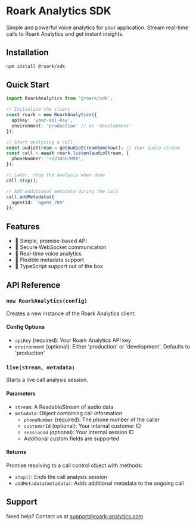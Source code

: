 # Roark Analytics SDK

Simple and powerful voice analytics for your application. Stream real-time calls to Roark Analytics and get instant insights.

## Installation

```bash
npm install @roark/sdk
```

## Quick Start

```typescript
import RoarkAnalytics from '@roark/sdk';

// Initialize the client
const roark = new RoarkAnalytics({
  apiKey: 'your-api-key',
  environment: 'production' // or 'development'
});

// Start analyzing a call
const audioStream = getAudioStreamSomehow(); // Your audio stream
const call = await roark.listen(audioStream, {
  phoneNumber: '+1234567890',
});

// Later, stop the analysis when done
call.stop();

// Add additional metadata during the call
call.addMetadata({
  agentId: 'agent_789'
});
```

## Features

- 🚀 Simple, promise-based API
- 🔐 Secure WebSocket communication
- 📱 Real-time voice analytics
- 🎯 Flexible metadata support
- 💪 TypeScript support out of the box

## API Reference

### `new RoarkAnalytics(config)`

Creates a new instance of the Roark Analytics client.

#### Config Options

- `apiKey` (required): Your Roark Analytics API key
- `environment` (optional): Either 'production' or 'development'. Defaults to 'production'

### `live(stream, metadata)`

Starts a live call analysis session.

#### Parameters

- `stream`: A ReadableStream of audio data
- `metadata`: Object containing call information
  - `phoneNumber` (required): The phone number of the caller
  - `customerId` (optional): Your internal customer ID
  - `sessionId` (optional): Your internal session ID
  - Additional custom fields are supported

#### Returns

Promise resolving to a call control object with methods:
- `stop()`: Ends the call analysis session
- `addMetadata(metadata)`: Adds additional metadata to the ongoing call

## Support

Need help? Contact us at support@roark-analytics.com